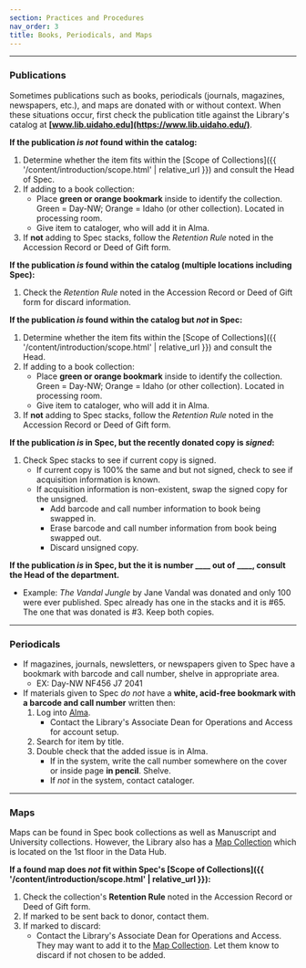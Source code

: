 ```yaml
---
section: Practices and Procedures
nav_order: 3
title: Books, Periodicals, and Maps
---
```

---
### Publications

Sometimes publications such as books, periodicals (journals, magazines, newspapers, etc.), and maps are donated with or without context. When these situations occur, first check the publication title against the Library's catalog at **[www.lib.uidaho.edu](https://www.lib.uidaho.edu/)**. 

**If the publication *is not* found within the catalog:**
1. Determine whether the item fits within the [Scope of Collections]({{ '/content/introduction/scope.html' | relative_url }}) and consult the Head of Spec.
2. If adding to a book collection:
    - Place **green or orange bookmark** inside to identify the collection. Green = Day-NW; Orange = Idaho (or other collection). Located in processing room.
    - Give item to cataloger, who will add it in Alma.
3. If **not** adding to Spec stacks, follow the *Retention Rule* noted in the Accession Record or Deed of Gift form.

**If the publication *is* found within the catalog (multiple locations including Spec):**
1. Check the *Retention Rule* noted in the Accession Record or Deed of Gift form for discard information.

**If the publication *is* found within the catalog but *not* in Spec:**
1. Determine whether the item fits within the [Scope of Collections]({{ '/content/introduction/scope.html' | relative_url }}) and consult the Head.
2. If adding to a book collection:
    - Place **green or orange bookmark** inside to identify the collection. Green = Day-NW; Orange = Idaho (or other collection). Located in processing room.
    - Give item to cataloger, who will add it in Alma.
3. If **not** adding to Spec stacks, follow the *Retention Rule* noted in the Accession Record or Deed of Gift form.

**If the publication *is* in Spec, but the recently donated copy is *signed*:**
1. Check Spec stacks to see if current copy is signed. 
    - If current copy is 100% the same and but not signed, check to see if acquisition information is known.
    - If acquisition information is non-existent, swap the signed copy for the unsigned.
        - Add barcode and call number information to book being swapped in.
        - Erase barcode and call number information from book being swapped out.
        - Discard unsigned copy.

**If the publication *is* in Spec, but the it is number ____ out of ____, consult the Head of the department.**
   - Example: *The Vandal Jungle* by Jane Vandal was donated and only 100 were ever published. Spec already has one in the stacks and it is #65. The one that was donated is #3. Keep both copies.

---
### Periodicals
- If magazines, journals, newsletters, or newspapers given to Spec have a bookmark with barcode and call number, shelve in appropriate area.
    - EX: Day-NW NF456 J7 2041
- If materials given to Spec *do not* have a **white, acid-free bookmark with a barcode and call number** written then:
    1. Log into [Alma](https://alliance-uidaho.alma.exlibrisgroup.com/ng/).
        - Contact the Library's Associate Dean for Operations and Access for account setup.
    2. Search for item by title.
    3. Double check that the added issue is in Alma.
        - If in the system, write the call number somewhere on the cover or inside page **in pencil**. Shelve.
        - If *not* in the system, contact cataloger.

---
### Maps

Maps can be found in Spec book collections as well as Manuscript and University collections. However, the Library also has a [Map Collection](https://www.lib.uidaho.edu/find/maps/) which is located on the 1st floor in the Data Hub. 

**If a found map does *not* fit within Spec's [Scope of Collections]({{ '/content/introduction/scope.html' | relative_url }}):**
1. Check the collection's **Retention Rule** noted in the Accession Record or Deed of Gift form.
2. If marked to be sent back to donor, contact them.
3. If marked to discard:
    - Contact the Library's Associate Dean for Operations and Access. They may want to add it to the [Map Collection](https://www.lib.uidaho.edu/find/maps/). Let them know to discard if not chosen to be added.